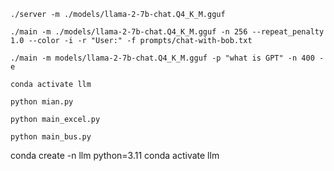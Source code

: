 ```
./server -m ./models/llama-2-7b-chat.Q4_K_M.gguf

./main -m ./models/llama-2-7b-chat.Q4_K_M.gguf -n 256 --repeat_penalty 1.0 --color -i -r "User:" -f prompts/chat-with-bob.txt

./main -m models/llama-2-7b-chat.Q4_K_M.gguf -p "what is GPT" -n 400 -e

```

```
conda activate llm

python mian.py

python main_excel.py

python main_bus.py
```

conda create -n llm python=3.11
conda activate llm

